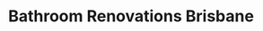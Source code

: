 ---
title: "Bathroom Renovations Brisbane"
url: /brisbane-city/bathroom-renovations-brisbane/
shop: bathroom
---